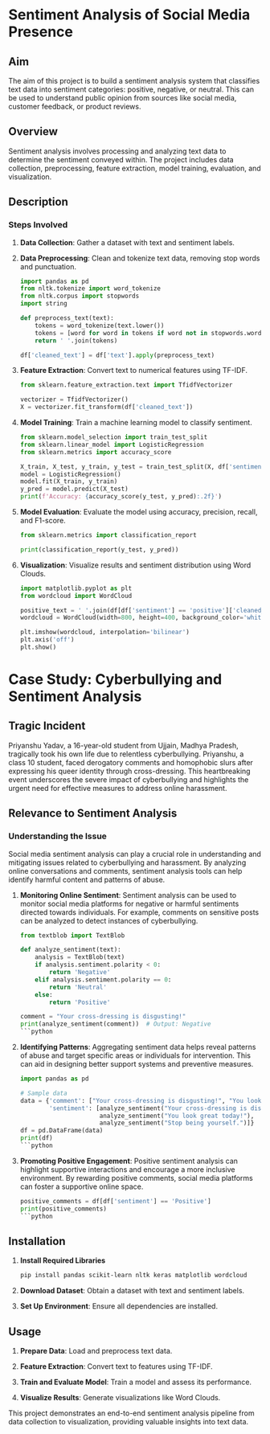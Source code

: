 # Sentiment Analysis of Social Media Presence

## Aim

The aim of this project is to build a sentiment analysis system that classifies text data into sentiment categories: positive, negative, or neutral. This can be used to understand public opinion from sources like social media, customer feedback, or product reviews.

## Overview

Sentiment analysis involves processing and analyzing text data to determine the sentiment conveyed within. The project includes data collection, preprocessing, feature extraction, model training, evaluation, and visualization.

## Description

### Steps Involved

1. **Data Collection**: Gather a dataset with text and sentiment labels.

2. **Data Preprocessing**: Clean and tokenize text data, removing stop words and punctuation.

    ```python
    import pandas as pd
    from nltk.tokenize import word_tokenize
    from nltk.corpus import stopwords
    import string

    def preprocess_text(text):
        tokens = word_tokenize(text.lower())
        tokens = [word for word in tokens if word not in stopwords.words('english') and word not in string.punctuation]
        return ' '.join(tokens)

    df['cleaned_text'] = df['text'].apply(preprocess_text)
    ```

3. **Feature Extraction**: Convert text to numerical features using TF-IDF.

    ```python
    from sklearn.feature_extraction.text import TfidfVectorizer

    vectorizer = TfidfVectorizer()
    X = vectorizer.fit_transform(df['cleaned_text'])
    ```

4. **Model Training**: Train a machine learning model to classify sentiment.

    ```python
    from sklearn.model_selection import train_test_split
    from sklearn.linear_model import LogisticRegression
    from sklearn.metrics import accuracy_score

    X_train, X_test, y_train, y_test = train_test_split(X, df['sentiment'], test_size=0.3, random_state=42)
    model = LogisticRegression()
    model.fit(X_train, y_train)
    y_pred = model.predict(X_test)
    print(f'Accuracy: {accuracy_score(y_test, y_pred):.2f}')
    ```

5. **Model Evaluation**: Evaluate the model using accuracy, precision, recall, and F1-score.

    ```python
    from sklearn.metrics import classification_report

    print(classification_report(y_test, y_pred))
    ```

6. **Visualization**: Visualize results and sentiment distribution using Word Clouds.

    ```python
    import matplotlib.pyplot as plt
    from wordcloud import WordCloud

    positive_text = ' '.join(df[df['sentiment'] == 'positive']['cleaned_text'])
    wordcloud = WordCloud(width=800, height=400, background_color='white').generate(positive_text)
    
    plt.imshow(wordcloud, interpolation='bilinear')
    plt.axis('off')
    plt.show()
    ```

# Case Study: Cyberbullying and Sentiment Analysis

## Tragic Incident

Priyanshu Yadav, a 16-year-old student from Ujjain, Madhya Pradesh, tragically took his own life due to relentless cyberbullying. Priyanshu, a class 10 student, faced derogatory comments and homophobic slurs after expressing his queer identity through cross-dressing. This heartbreaking event underscores the severe impact of cyberbullying and highlights the urgent need for effective measures to address online harassment.

## Relevance to Sentiment Analysis

### Understanding the Issue

Social media sentiment analysis can play a crucial role in understanding and mitigating issues related to cyberbullying and harassment. By analyzing online conversations and comments, sentiment analysis tools can help identify harmful content and patterns of abuse.

1. **Monitoring Online Sentiment**:
   Sentiment analysis can be used to monitor social media platforms for negative or harmful sentiments directed towards individuals. For example, comments on sensitive posts can be analyzed to detect instances of cyberbullying.

   ```python
   from textblob import TextBlob

   def analyze_sentiment(text):
       analysis = TextBlob(text)
       if analysis.sentiment.polarity < 0:
           return 'Negative'
       elif analysis.sentiment.polarity == 0:
           return 'Neutral'
       else:
           return 'Positive'

   comment = "Your cross-dressing is disgusting!"
   print(analyze_sentiment(comment))  # Output: Negative
   ```python
2. **Identifying Patterns**:
   Aggregating sentiment data helps reveal patterns of abuse and target specific areas or individuals for intervention. This can aid in designing better support systems and preventive measures.
   ```python
   import pandas as pd

   # Sample data
   data = {'comment': ["Your cross-dressing is disgusting!", "You look great today!", "Stop being yourself."],
           'sentiment': [analyze_sentiment("Your cross-dressing is disgusting!"),
                         analyze_sentiment("You look great today!"),
                         analyze_sentiment("Stop being yourself.")]}
   df = pd.DataFrame(data)
   print(df)
   ```python
 3. **Promoting Positive Engagement**:
    Positive sentiment analysis can highlight supportive interactions and encourage a more inclusive environment. By rewarding positive comments, social media platforms can foster a supportive online space.
    ```python
    positive_comments = df[df['sentiment'] == 'Positive']
    print(positive_comments)
    ```python

## Installation

1. **Install Required Libraries**

    ```bash
    pip install pandas scikit-learn nltk keras matplotlib wordcloud
    ```

2. **Download Dataset**: Obtain a dataset with text and sentiment labels.

3. **Set Up Environment**: Ensure all dependencies are installed.

## Usage

1. **Prepare Data**: Load and preprocess text data.

2. **Feature Extraction**: Convert text to features using TF-IDF.

3. **Train and Evaluate Model**: Train a model and assess its performance.

4. **Visualize Results**: Generate visualizations like Word Clouds.

This project demonstrates an end-to-end sentiment analysis pipeline from data collection to visualization, providing valuable insights into text data.
